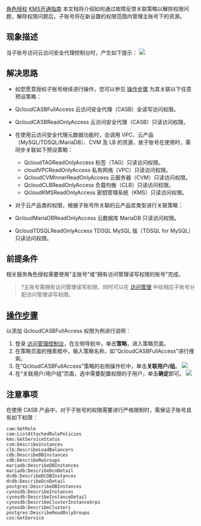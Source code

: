 [角色授权](https://cloud.tencent.com/document/product/1303/90838) [KMS开通指南](https://cloud.tencent.com/document/product/1303/48491)
本文档将介绍如何通过故障反馈关联策略以解除权限问题，解除权限问题后，子账号将在新设置的权限范围内管理主账号下的资源。
## 现象描述
当子账号访问云访问安全代理控制台时，产生如下提示：
![](https://main.qcloudimg.com/raw/2cd74bcc59a6686128c9b7723a36eec0.png)


## 解决思路
- 如您愿意授权子账号继续进行操作，您可以参见 [操作步骤](#step) 为其关联以下任意预设策略：
 - QcloudCASBFullAccess 云访问安全代理（CASB）全读写访问权限。
 - QcloudCASBReadOnlyAccess 云访问安全代理（CASB）只读访问权限。

- 在使用云访问安全代理元数据功能时，会调用 VPC、云产品（MySQL/TDSQL/MariaDB）、CVM 及 LB 的资源，故子账号在使用时，需同步关联如下预设策略：
   - QcloudTAGReadOnlyAccess 标签（TAG）只读访问权限。
   - cloudVPCReadOnlyAccess 私有网络（VPC）只读访问权限。
   - QcloudCVMInnerReadOnlyAccess 云服务器（CVM）只读访问权限。
   - QcloudCLBReadOnlyAccess  负载均衡（CLB）只读访问权限。
   - QcloudKMSReadOnlyAccess 密钥管理系统（KMS）只读访问权限。

- 对于云产品类的权限，根据子账号所关联的云产品库类型进行关联策略：
 - QcloudMariaDBReadOnlyAccess    云数据库 MariaDB 只读访问权限。
 - QcloudTDSQLReadOnlyAccess      TDSQL MySQL 版（TDSQL for MySQL）只读访问权限。

## 前提条件
相关服务角色授权需要使用“主账号”或“拥有访问管理读写权限的账号”完成。
>?主账号需拥有访问管理读写权限，同时可以在 [访问管理](https://console.cloud.tencent.com/cam/policy) 中给相应子账号分配访问管理读写权限。
## [操作步骤](id:step)
以添加 QcloudCASBFullAccess 权限为例进行说明：
1. 登录 [访问管理控制台](https://console.cloud.tencent.com/cam/policy)，在左侧导航中，单击**策略**，进入策略页面。
2. 在策略页面的搜索框中，输入策略名称，如“QcloudCASBFullAccess”进行搜索。
3. 在“QcloudCASBFullAccess”策略的右侧操作栏中，单击**关联用户/组**。
![](https://main.qcloudimg.com/raw/c7fabfeabadace7d62207d8673cb3003.jpg)
4. 在“关联用户/用户组”页面，选中需要配置权限的子用户，单击**确定**即可。
![](https://main.qcloudimg.com/raw/16a2caaf9d733671d5cba93287d9c72a.png)


## 注意事项
在使用 CASB 产品中，对于子账号的权限需要进行严格限制时，需保证子账号具有如下权限：

```js。
cam:GetRole
cam:ListAttachedRolePolicies
kms:GetServiceStatus
cvm:DescribeInstances
clb:DescribeLoadBalancers
cdb:DescribeDBInstances
cdb:DescribeRoGroups
mariadb:DescribeDBInstances
mariadb:DescribeDcnDetail
dcdb:DescribeDCDBInstances
dcdb:DescribeDcnDetail
postgres:DescribeDBInstances
cynosdb:DescribeInstances
cynosdb:DescribeInstanceDetail
cynosdb:DescribeClusterInstanceGrps
cynosdb:DescribeClusters
postgres:DescribeReadOnlyGroups
cos:GetService
```

